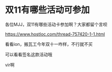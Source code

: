 # 双11有哪些活动可参加


各位MJJ，双11有哪些活动卡参加啊？大家都留个言呗

https://www.hostloc.com/thread-757420-1-1.html

看看ion，搬瓦工今年双十一咋样，不行就不买

可以看看签名这款活动哦

vir啊
